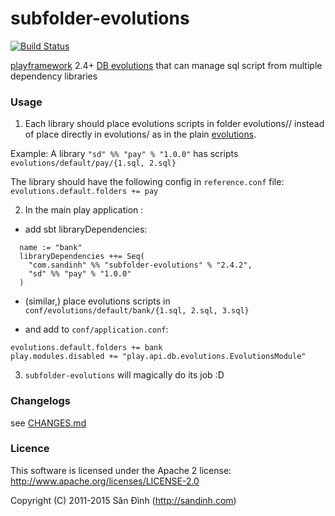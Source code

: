 subfolder-evolutions
====================
[![Build Status](https://travis-ci.org/giabao/subfolder-evolutions.svg)](https://travis-ci.org/giabao/subfolder-evolutions)

[playframework](https://playframework.com) 2.4+ [DB evolutions](https://playframework.com/documentation/2.4.x/Evolutions)
that can manage sql script from multiple dependency libraries

### Usage
1. Each library should place evolutions scripts in folder evolutions/<db-name>/<subfolder-name>
instead of place directly in evolutions/<db-name> as in the plain [evolutions](https://playframework.com/documentation/2.4.x/Evolutions).

  Example: A library `"sd" %% "pay" % "1.0.0"` has scripts `evolutions/default/pay/{1.sql, 2.sql}`

  The library should have the following config in `reference.conf` file:
`evolutions.default.folders += pay`

2. In the main play application :
  + add sbt libraryDependencies:
  ```
    name := "bank"
    libraryDependencies ++= Seq(
      "com.sandinh" %% "subfolder-evolutions" % "2.4.2",
      "sd" %% "pay" % "1.0.0"
    )
  ```

  + (similar,) place evolutions scripts in `conf/evolutions/default/bank/{1.sql, 2.sql, 3.sql}`

  + and add to `conf/application.conf`:
   ```
   evolutions.default.folders += bank
   play.modules.disabled += "play.api.db.evolutions.EvolutionsModule"
   ```

3. `subfolder-evolutions` will magically do its job :D

### Changelogs
see [CHANGES.md](CHANGES.md)

### Licence
This software is licensed under the Apache 2 license:
http://www.apache.org/licenses/LICENSE-2.0

Copyright (C) 2011-2015 Sân Đình (http://sandinh.com)
